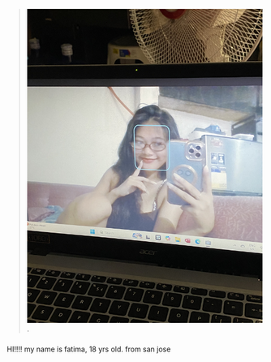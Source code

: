 > ![Design and Development](IMG_0920.jpeg).

###

HI!!!! my name is fatima, 18 yrs old. from san jose
